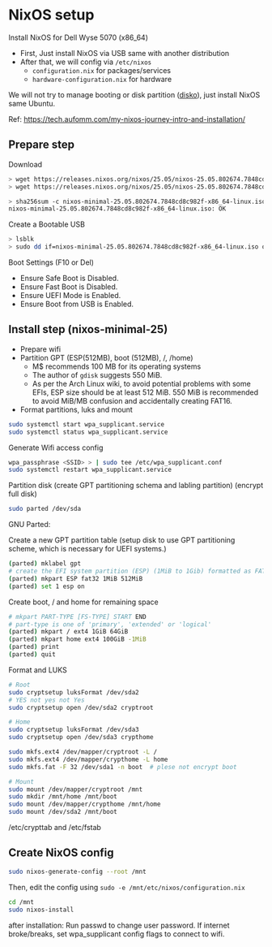 # NixOS setup

Install NixOS for Dell Wyse 5070 (x86_64)

- First, Just install NixOS via USB same with another distribution
- After that, we will config via `/etc/nixos`
  - `configuration.nix` for packages/services
  - `hardware-configuration.nix` for hardware

We will not try to manage booting or disk partition ([disko](https://github.com/nix-community/disko)), just install NixOS same Ubuntu.

Ref: https://tech.aufomm.com/my-nixos-journey-intro-and-installation/

## Prepare step

Download

```bash
> wget https://releases.nixos.org/nixos/25.05/nixos-25.05.802674.7848cd8c982f/nixos-minimal-25.05.802674.7848cd8c982f-x86_64-linux.iso
> wget https://releases.nixos.org/nixos/25.05/nixos-25.05.802674.7848cd8c982f/nixos-minimal-25.05.802674.7848cd8c982f-x86_64-linux.iso.sha256

> sha256sum -c nixos-minimal-25.05.802674.7848cd8c982f-x86_64-linux.iso.sha256
nixos-minimal-25.05.802674.7848cd8c982f-x86_64-linux.iso: OK
```

Create a Bootable USB

```bash
> lsblk
> sudo dd if=nixos-minimal-25.05.802674.7848cd8c982f-x86_64-linux.iso of=/dev/sdb bs=1M status=progress
```

Boot Settings (F10 or Del)

- Ensure Safe Boot is Disabled.
- Ensure Fast Boot is Disabled.
- Ensure UEFI Mode is Enabled.
- Ensure Boot from USB is Enabled.

## Install step (nixos-minimal-25)

- Prepare wifi
- Partition GPT (ESP(512MB), boot (512MB), /, /home)
  - M$ recommends 100 MB for its operating systems
  - The author of `gdisk` suggests 550 MiB.
  - As per the Arch Linux wiki, to avoid potential problems with some EFIs, ESP size should be at least 512 MiB. 550 MiB is recommended to avoid MiB/MB confusion and accidentally creating FAT16.
- Format partitions, luks and mount

```bash
sudo systemctl start wpa_supplicant.service
sudo systemctl status wpa_supplicant.service
```

Generate Wifi access config

```bash
wpa_passphrase <SSID> > | sudo tee /etc/wpa_supplicant.conf
sudo systemctl restart wpa_supplicant.service
```

Partition disk (create GPT partitioning schema and labling partition) (encrypt full disk)

```bash
sudo parted /dev/sda
```

GNU Parted:

Create a new GPT partition table (setup disk to use GPT partitioning scheme, which is necessary for UEFI systems.)

```bash
(parted) mklabel gpt
# create the EFI system partition (ESP) (1MiB to 1Gib) formatted as FAT32 for the EFI system. It’s required for UEFI booting
(parted) mkpart ESP fat32 1MiB 512MiB
(parted) set 1 esp on
```

Create boot, / and home for remaining space

```bash
# mkpart PART-TYPE [FS-TYPE] START END
# part-type is one of 'primary', 'extended' or 'logical'
(parted) mkpart / ext4 1GiB 64GiB
(parted) mkpart home ext4 100GiB -1MiB
(parted) print
(parted) quit
```

Format and LUKS

```bash
# Root
sudo cryptsetup luksFormat /dev/sda2
# YES not yes not Yes
sudo cryptsetup open /dev/sda2 cryptroot

# Home
sudo cryptsetup luksFormat /dev/sda3
sudo cryptsetup open /dev/sda3 crypthome
```

```bash
sudo mkfs.ext4 /dev/mapper/cryptroot -L /
sudo mkfs.ext4 /dev/mapper/crypthome -L home
sudo mkfs.fat -F 32 /dev/sda1 -n boot  # plese not encrypt boot

# Mount
sudo mount /dev/mapper/cryptroot /mnt
sudo mkdir /mnt/home /mnt/boot
sudo mount /dev/mapper/crypthome /mnt/home
sudo mount /dev/sda2 /mnt/boot
```

/etc/crypttab and /etc/fstab

## Create NixOS config

```bash
sudo nixos-generate-config --root /mnt
```

Then, edit the config using `sudo -e /mnt/etc/nixos/configuration.nix`

```bash
cd /mnt
sudo nixos-install
```

after installation: Run passwd to change user password.
If internet broke/breaks, set wpa_supplicant config flags to connect to wifi.
